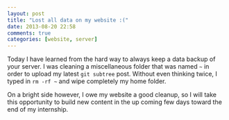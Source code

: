 ```yaml
---
layout: post
title: "Lost all data on my website :("
date: 2013-08-20 22:58
comments: true
categories: [website, server]
---
```


Today I have learned from the hard way to always keep a data backup of your server. I was cleaning a miscellaneous folder that was named `~` in order to upload my latest `git subtree` post. Without even thinking twice, I typed in `rm -rf ~` and wipe completely my home folder.

On a bright side however, I owe my website a good cleanup, so I will take this opportunity to build new content in the up coming few days toward the end of my internship.
